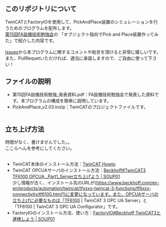 ## このリポジトリについて
TwinCATとFactoryIOを使用して、PickAndPlace装置のシミュレーションを行うためのプログラムを配布します。<br>
[第15回FA設備技術勉強会](https://fa-study.connpass.com/event/284652/)の	「オブジェクト指向でPick and Place装置作ってみた」で紹介した内容です。<br><br>
[Issues](https://github.com/yuyuTds/PickAndPlaceSim/issues)から本プログラムに関するコメントや助言を頂けると非常に嬉しいです。<br>
また、PullRequetいただければ、適当に承諾しますので、ご自由に使って下さい！<br>

## ファイルの説明
- 第15回FA設備技術勉強_発表資料.pdf：FA設備技術勉強会で発表した資料です。本プログラムの構成を簡単に説明しています。
- PickAndPlace_v2.03.tnzip：TwinCATのプロジェクトファイルです。<br><br>

## 立ち上げ方法
時間がなく、書けませんでした。。<br>
ここらへんを参考にしてください。<br><br>

- TwinCAT本体のインストール方法：[TwinCAT Howto](https://sites.google.com/site/twincathowto/insutoruto-ji-ben-she-ding/tc3-install)
- TwinCAT OPCUAサーバのインストール方法：[Beckhoff#TwinCAT3 TF6100 OPCUA _Part1_Server立ち上げよう | SOUP01](http://soup01.com/ja/2021/08/14/beckhofftwincat3-tf6100-opcua_part1/)<br>
  少し情報が古く、インストール先のURLが(https://www.beckhoff.com/en-en/products/automation/twincat/tfxxxx-twincat-3-functions/tf6xxx-connectivity/tf6100.html?)に変更になっています。また、OPCUAサーバの立ち上げに必要なものは「TF6100 | TwinCAT 3 OPC UA Server」と「TF6100 | TwinCAT 3 OPC UA Configurator」です。
- FactoryIOのインストール方法、使い方：[FactoryIO#Beckhoff TwinCAT3と連携しよう | SOUP01](http://soup01.com/ja/2021/11/05/post-3328/)
